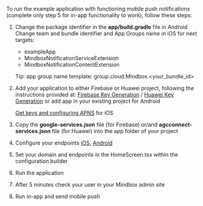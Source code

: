 To run the example application with functioning mobile push notifications (complete only step 5 for in-app functionality to work), follow these steps:

1) Change the package identifier in the **app/build.gradle** file in Android
   Change team and bundle identifier and App Groups name in iOS for next targets:
    - exampleApp
    - MindboxNotificationServiceExtension
    - MindboxNotificationContentExtension

   Tip: app group name template: group.cloud.Mindbox.<your_bundle_id>

2) Add your application to either Firebase or Huawei project, following the instructions provided at:
   [Firebase Key Generation](https://developers.mindbox.ru/docs/firebase-get-keys) /
   [Huawei Key Generation](https://developers.mindbox.ru/docs/huawei-get-keys)
   or add app in your existing project for Android

   [Get keys and configuring APNS](https://developers.mindbox.ru/docs/ios-get-keys) for iOS

3) Copy the **google-services.json** file (for Firebase) or/and **agcconnect-services.json** file (for Huawei) into the app folder of your project

4) Configure your endpoints [iOS](https://developers.mindbox.ru/docs/add-ios-integration), [Android](https://developers.mindbox.ru/docs/add-android-integration)

5) Set your domain and endpoints in the HomeScreen.tsx within the configuration builder

6) Run the application

7) After 5 minutes check your user in your Mindbox admin site

8) Run in-app and send mobile push
